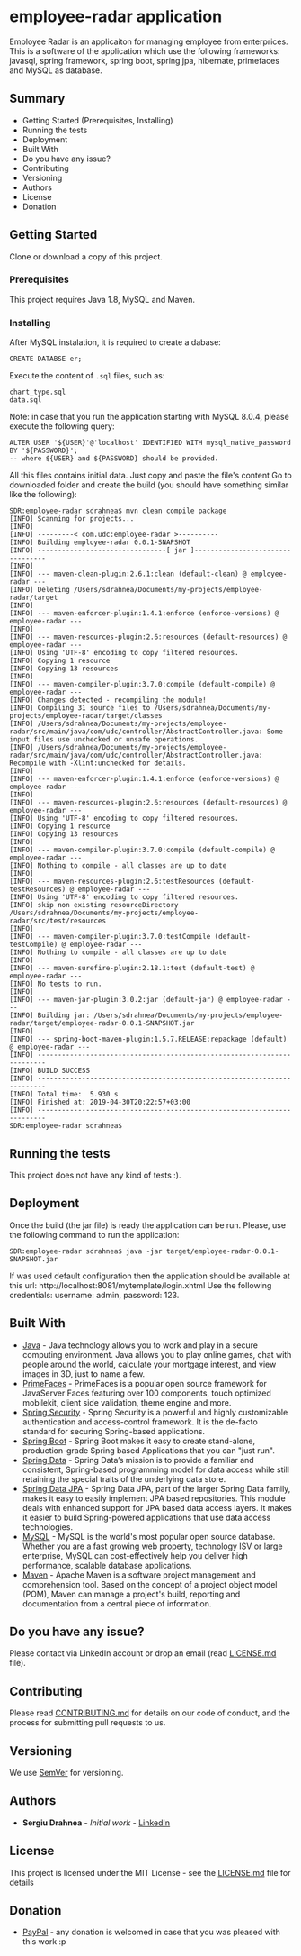 # employee-radar application

Employee Radar is an applicaiton for managing employee from enterprices. 
This is a software of the application which use the following frameworks: javasql, spring framework, spring boot, spring jpa, hibernate, primefaces and MySQL as database. 

## Summary
* Getting Started (Prerequisites, Installing)
* Running the tests
* Deployment
* Built With
* Do you have any issue?
* Contributing
* Versioning
* Authors
* License
* Donation


## Getting Started

Clone or download a copy of this project.

### Prerequisites

This project requires Java 1.8, MySQL and Maven.

### Installing

After MySQL instalation, it is required to create a dabase:

```
CREATE DATABSE er;
```
Execute the content of `.sql` files, such as: 
```
chart_type.sql
data.sql
```
Note: in case that you run the application starting with MySQL 8.0.4, please execute the following query:
```
ALTER USER '${USER}'@'localhost' IDENTIFIED WITH mysql_native_password BY '${PASSWORD}';
-- where ${USER} and ${PASSWORD} should be provided. 
```

All this files contains initial data. Just copy and paste the file's content Go to downloaded folder and create the build (you should have something similar like the following):
```
SDR:employee-radar sdrahnea$ mvn clean compile package
[INFO] Scanning for projects...
[INFO] 
[INFO] ---------< com.udc:employee-radar >----------
[INFO] Building employee-radar 0.0.1-SNAPSHOT
[INFO] --------------------------------[ jar ]---------------------------------
[INFO] 
[INFO] --- maven-clean-plugin:2.6.1:clean (default-clean) @ employee-radar ---
[INFO] Deleting /Users/sdrahnea/Documents/my-projects/employee-radar/target
[INFO] 
[INFO] --- maven-enforcer-plugin:1.4.1:enforce (enforce-versions) @ employee-radar ---
[INFO] 
[INFO] --- maven-resources-plugin:2.6:resources (default-resources) @ employee-radar ---
[INFO] Using 'UTF-8' encoding to copy filtered resources.
[INFO] Copying 1 resource
[INFO] Copying 13 resources
[INFO] 
[INFO] --- maven-compiler-plugin:3.7.0:compile (default-compile) @ employee-radar ---
[INFO] Changes detected - recompiling the module!
[INFO] Compiling 31 source files to /Users/sdrahnea/Documents/my-projects/employee-radar/target/classes
[INFO] /Users/sdrahnea/Documents/my-projects/employee-radar/src/main/java/com/udc/controller/AbstractController.java: Some input files use unchecked or unsafe operations.
[INFO] /Users/sdrahnea/Documents/my-projects/employee-radar/src/main/java/com/udc/controller/AbstractController.java: Recompile with -Xlint:unchecked for details.
[INFO] 
[INFO] --- maven-enforcer-plugin:1.4.1:enforce (enforce-versions) @ employee-radar ---
[INFO] 
[INFO] --- maven-resources-plugin:2.6:resources (default-resources) @ employee-radar ---
[INFO] Using 'UTF-8' encoding to copy filtered resources.
[INFO] Copying 1 resource
[INFO] Copying 13 resources
[INFO] 
[INFO] --- maven-compiler-plugin:3.7.0:compile (default-compile) @ employee-radar ---
[INFO] Nothing to compile - all classes are up to date
[INFO] 
[INFO] --- maven-resources-plugin:2.6:testResources (default-testResources) @ employee-radar ---
[INFO] Using 'UTF-8' encoding to copy filtered resources.
[INFO] skip non existing resourceDirectory /Users/sdrahnea/Documents/my-projects/employee-radar/src/test/resources
[INFO] 
[INFO] --- maven-compiler-plugin:3.7.0:testCompile (default-testCompile) @ employee-radar ---
[INFO] Nothing to compile - all classes are up to date
[INFO] 
[INFO] --- maven-surefire-plugin:2.18.1:test (default-test) @ employee-radar ---
[INFO] No tests to run.
[INFO] 
[INFO] --- maven-jar-plugin:3.0.2:jar (default-jar) @ employee-radar ---
[INFO] Building jar: /Users/sdrahnea/Documents/my-projects/employee-radar/target/employee-radar-0.0.1-SNAPSHOT.jar
[INFO] 
[INFO] --- spring-boot-maven-plugin:1.5.7.RELEASE:repackage (default) @ employee-radar ---
[INFO] ------------------------------------------------------------------------
[INFO] BUILD SUCCESS
[INFO] ------------------------------------------------------------------------
[INFO] Total time:  5.930 s
[INFO] Finished at: 2019-04-30T20:22:57+03:00
[INFO] ------------------------------------------------------------------------
SDR:employee-radar sdrahnea$ 
```

## Running the tests

This project does not have any kind of tests :).

## Deployment

Once the build (the jar file) is ready the application can be run. Please, use the following command to run the application:
```
SDR:employee-radar sdrahnea$ java -jar target/employee-radar-0.0.1-SNAPSHOT.jar
```
If was used default configuration then the application should be available at this url: http://localhost:8081/mytemplate/login.xhtml 
Use the following credentials: username: admin, password: 123.

## Built With

* [Java](https://www.java.com/en/download/) - Java technology allows you to work and play in a secure computing environment. Java allows you to play online games, chat with people around the world, calculate your mortgage interest, and view images in 3D, just to name a few.
* [PrimeFaces](https://www.primefaces.org/) - PrimeFaces is a popular open source framework for JavaServer Faces featuring over 100 components, touch optimized mobilekit, client side validation, theme engine and more.
* [Spring Security](https://spring.io/projects/spring-security) - Spring Security is a powerful and highly customizable authentication and access-control framework. It is the de-facto standard for securing Spring-based applications.
* [Spring Boot](https://spring.io/projects/spring-boot) - Spring Boot makes it easy to create stand-alone, production-grade Spring based Applications that you can "just run".
* [Spring Data](https://spring.io/projects/spring-data) - Spring Data’s mission is to provide a familiar and consistent, Spring-based programming model for data access while still retaining the special traits of the underlying data store.
* [Spring Data JPA](https://spring.io/projects/spring-data-jpa) - Spring Data JPA, part of the larger Spring Data family, makes it easy to easily implement JPA based repositories. This module deals with enhanced support for JPA based data access layers. It makes it easier to build Spring-powered applications that use data access technologies.
* [MySQL](https://www.mysql.com/) - MySQL is the world's most popular open source database. Whether you are a fast growing web property, technology ISV or large enterprise, MySQL can cost-effectively help you deliver high performance, scalable database applications.
* [Maven](https://maven.apache.org/) - Apache Maven is a software project management and comprehension tool. Based on the concept of a project object model (POM), Maven can manage a project's build, reporting and documentation from a central piece of information. 

## Do you have any issue?

Please contact via LinkedIn account or drop an email (read [LICENSE.md](LICENSE.md) file).

## Contributing

Please read [CONTRIBUTING.md](CONTRIBUTING.md) for details on our code of conduct, and the process for submitting pull requests to us.

## Versioning

We use [SemVer](http://semver.org/) for versioning.

## Authors

* **Sergiu Drahnea** - *Initial work* - [LinkedIn](https://www.linkedin.com/in/sergiu-drahnea)

## License

This project is licensed under the MIT License - see the [LICENSE.md](LICENSE.md) file for details

## Donation
* [PayPal](https://www.paypal.me/sdrahnea) - any donation is welcomed in case that you was pleased with this work :p

